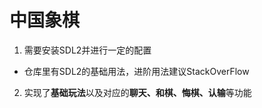 # 中国象棋

1. 需要安装SDL2并进行一定的配置

  - 仓库里有SDL2的基础用法，进阶用法建议StackOverFlow

2. 实现了**基础玩法**以及对应的**聊天、和棋、悔棋、认输**等功能
